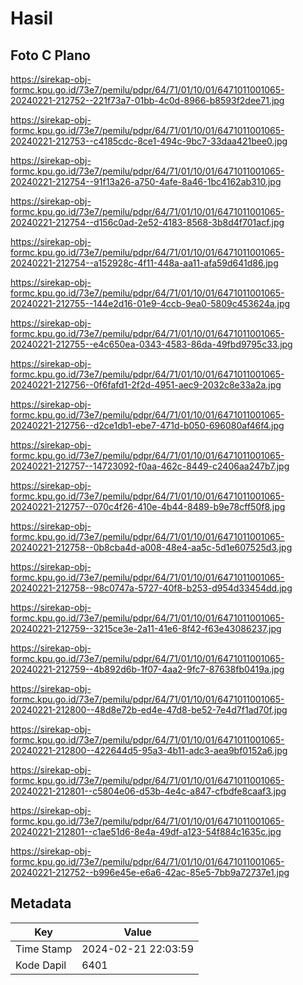# Hasil

## Foto C Plano

https://sirekap-obj-formc.kpu.go.id/73e7/pemilu/pdpr/64/71/01/10/01/6471011001065-20240221-212752--221f73a7-01bb-4c0d-8966-b8593f2dee71.jpg

https://sirekap-obj-formc.kpu.go.id/73e7/pemilu/pdpr/64/71/01/10/01/6471011001065-20240221-212753--c4185cdc-8ce1-494c-9bc7-33daa421bee0.jpg

https://sirekap-obj-formc.kpu.go.id/73e7/pemilu/pdpr/64/71/01/10/01/6471011001065-20240221-212754--91f13a26-a750-4afe-8a46-1bc4162ab310.jpg

https://sirekap-obj-formc.kpu.go.id/73e7/pemilu/pdpr/64/71/01/10/01/6471011001065-20240221-212754--d156c0ad-2e52-4183-8568-3b8d4f701acf.jpg

https://sirekap-obj-formc.kpu.go.id/73e7/pemilu/pdpr/64/71/01/10/01/6471011001065-20240221-212754--a152928c-4f11-448a-aa11-afa59d641d86.jpg

https://sirekap-obj-formc.kpu.go.id/73e7/pemilu/pdpr/64/71/01/10/01/6471011001065-20240221-212755--144e2d16-01e9-4ccb-9ea0-5809c453624a.jpg

https://sirekap-obj-formc.kpu.go.id/73e7/pemilu/pdpr/64/71/01/10/01/6471011001065-20240221-212755--e4c650ea-0343-4583-86da-49fbd9795c33.jpg

https://sirekap-obj-formc.kpu.go.id/73e7/pemilu/pdpr/64/71/01/10/01/6471011001065-20240221-212756--0f6fafd1-2f2d-4951-aec9-2032c8e33a2a.jpg

https://sirekap-obj-formc.kpu.go.id/73e7/pemilu/pdpr/64/71/01/10/01/6471011001065-20240221-212756--d2ce1db1-ebe7-471d-b050-696080af46f4.jpg

https://sirekap-obj-formc.kpu.go.id/73e7/pemilu/pdpr/64/71/01/10/01/6471011001065-20240221-212757--14723092-f0aa-462c-8449-c2406aa247b7.jpg

https://sirekap-obj-formc.kpu.go.id/73e7/pemilu/pdpr/64/71/01/10/01/6471011001065-20240221-212757--070c4f26-410e-4b44-8489-b9e78cff50f8.jpg

https://sirekap-obj-formc.kpu.go.id/73e7/pemilu/pdpr/64/71/01/10/01/6471011001065-20240221-212758--0b8cba4d-a008-48e4-aa5c-5d1e607525d3.jpg

https://sirekap-obj-formc.kpu.go.id/73e7/pemilu/pdpr/64/71/01/10/01/6471011001065-20240221-212758--98c0747a-5727-40f8-b253-d954d33454dd.jpg

https://sirekap-obj-formc.kpu.go.id/73e7/pemilu/pdpr/64/71/01/10/01/6471011001065-20240221-212759--3215ce3e-2a11-41e6-8f42-f63e43086237.jpg

https://sirekap-obj-formc.kpu.go.id/73e7/pemilu/pdpr/64/71/01/10/01/6471011001065-20240221-212759--4b892d6b-1f07-4aa2-9fc7-87638fb0419a.jpg

https://sirekap-obj-formc.kpu.go.id/73e7/pemilu/pdpr/64/71/01/10/01/6471011001065-20240221-212800--48d8e72b-ed4e-47d8-be52-7e4d7f1ad70f.jpg

https://sirekap-obj-formc.kpu.go.id/73e7/pemilu/pdpr/64/71/01/10/01/6471011001065-20240221-212800--422644d5-95a3-4b11-adc3-aea9bf0152a6.jpg

https://sirekap-obj-formc.kpu.go.id/73e7/pemilu/pdpr/64/71/01/10/01/6471011001065-20240221-212801--c5804e06-d53b-4e4c-a847-cfbdfe8caaf3.jpg

https://sirekap-obj-formc.kpu.go.id/73e7/pemilu/pdpr/64/71/01/10/01/6471011001065-20240221-212801--c1ae51d6-8e4a-49df-a123-54f884c1635c.jpg

https://sirekap-obj-formc.kpu.go.id/73e7/pemilu/pdpr/64/71/01/10/01/6471011001065-20240221-212752--b996e45e-e6a6-42ac-85e5-7bb9a72737e1.jpg


## Metadata

| Key        | Value               |
| ---------- | ------------------- |
| Time Stamp | 2024-02-21 22:03:59 |
| Kode Dapil | 6401                |



